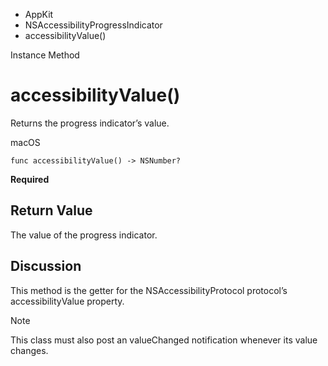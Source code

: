 

- AppKit
- NSAccessibilityProgressIndicator
-  accessibilityValue() 

Instance Method

# accessibilityValue()

Returns the progress indicator’s value.

macOS

``` source
func accessibilityValue() -> NSNumber?
```

**Required**

## Return Value

The value of the progress indicator.

## Discussion

This method is the getter for the NSAccessibilityProtocol protocol’s accessibilityValue property.

Note

This class must also post an valueChanged notification whenever its value changes.

